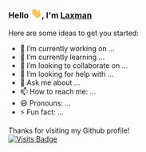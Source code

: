 ### Hello <img src="/assets/Hello.gif" width="22px">, I'm [Laxman](https://laxman-lakhan.github.io)

Here are some ideas to get you started:

- 🔭 I’m currently working on ...
- 🌱 I’m currently learning ...
- 👯 I’m looking to collaborate on ...
- 🤔 I’m looking for help with ...
- 💬 Ask me about ...
- 📫 How to reach me: ...
- 😄 Pronouns: ...
- ⚡ Fun fact: ...





Thanks for visiting my Github profile!  
[![Visits Badge](https://badges.pufler.dev/visits/Laxman-Lakhan/Laxman-Lakhan)](https://badges.pufler.dev/visits/Laxman-Lakhan/Laxman-Lakhan)
